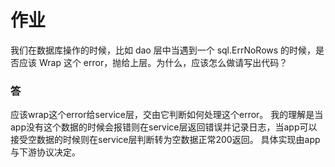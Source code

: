 # 作业
我们在数据库操作的时候，比如 dao 层中当遇到一个 sql.ErrNoRows 的时候，是否应该 Wrap 这个 error，抛给上层。为什么，应该怎么做请写出代码？

### 答
应该wrap这个error给service层，交由它判断如何处理这个error。
我的理解是当app没有这个数据的时候会报错则在service层返回错误并记录日志，当app可以接受空数据的时候则在service层判断转为空数据正常200返回。
具体实现由app与下游协议决定。